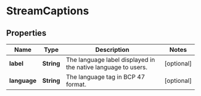 

# StreamCaptions


## Properties

| Name | Type | Description | Notes |
|------------ | ------------- | ------------- | -------------|
|**label** | **String** | The language label displayed in the native language to users. |  [optional] |
|**language** | **String** | The language tag in BCP 47 format. |  [optional] |



